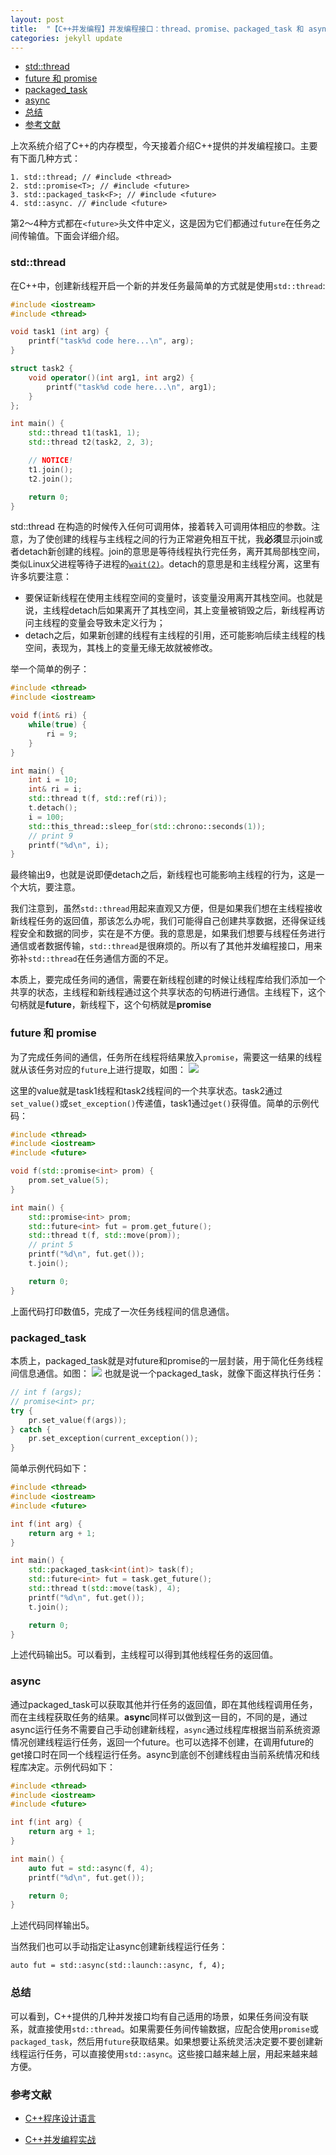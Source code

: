 ```yaml
---
layout: post
title:  "【C++并发编程】并发编程接口：thread、promise、packaged_task 和 async"
categories: jekyll update
---
```


<!-- vim-markdown-toc GFM -->

* [std::thread](#stdthread)
* [future 和 promise](#future-和-promise)
* [packaged_task](#packaged_task)
* [async](#async)
* [总结](#总结)
* [参考文献](#参考文献)

<!-- vim-markdown-toc -->

上次系统介绍了C++的内存模型，今天接着介绍C++提供的并发编程接口。主要有下面几种方式：
```
1. std::thread; // #include <thread> 
2. std::promise<T>; // #include <future>
3. std::packaged_task<F>; // #include <future>
4. std::async. // #include <future>
```

第2～4种方式都在`<future>`头文件中定义，这是因为它们都通过`future`在任务之间传输值。下面会详细介绍。

### std::thread

在C++中，创建新线程开启一个新的并发任务最简单的方式就是使用`std::thread`:
```c++
#include <iostream> 
#include <thread>

void task1 (int arg) {
    printf("task%d code here...\n", arg);
}

struct task2 {
    void operator()(int arg1, int arg2) {
        printf("task%d code here...\n", arg1);
    }
};

int main() {
    std::thread t1(task1, 1);
    std::thread t2(task2, 2, 3);

    // NOTICE! 
    t1.join();
    t2.join();

    return 0;
}
```

std::thread 在构造的时候传入任何可调用体，接着转入可调用体相应的参数。注意，为了使创建的线程与主线程之间的行为正常避免相互干扰，我**必须**显示join或者detach新创建的线程。join的意思是等待线程执行完任务，离开其局部栈空间，类似Linux父进程等待子进程的[`wait(2)`](https://man7.org/linux/man-pages/man2/wait.2.html)。detach的意思是和主线程分离，这里有许多坑要注意：

- 要保证新线程在使用主线程空间的变量时，该变量没用离开其栈空间。也就是说，主线程detach后如果离开了其栈空间，其上变量被销毁之后，新线程再访问主线程的变量会导致未定义行为；
- detach之后，如果新创建的线程有主线程的引用，还可能影响后续主线程的栈空间，表现为，其栈上的变量无缘无故就被修改。

举一个简单的例子：
```c++
#include <thread>
#include <iostream>

void f(int& ri) {
    while(true) {
        ri = 9;
    }
}

int main() {
    int i = 10;
    int& ri = i;
    std::thread t(f, std::ref(ri));
    t.detach();
    i = 100;
    std::this_thread::sleep_for(std::chrono::seconds(1));
    // print 9
    printf("%d\n", i);
}
```

最终输出9，也就是说即便detach之后，新线程也可能影响主线程的行为，这是一个大坑，要注意。

我们注意到，虽然`std::thread`用起来直观又方便，但是如果我们想在主线程接收新线程任务的返回值，那该怎么办呢，我们可能得自己创建共享数据，还得保证线程安全和数据的同步，实在是不方便。我的意思是，如果我们想要与线程任务进行通信或者数据传输，`std::thread`是很麻烦的。所以有了其他并发编程接口，用来弥补`std::thread`在任务通信方面的不足。

本质上，要完成任务间的通信，需要在新线程创建的时候让线程库给我们添加一个共享的状态，主线程和新线程通过这个共享状态的句柄进行通信。主线程下，这个句柄就是**future**，新线程下，这个句柄就是**promise**

### future 和 promise

为了完成任务间的通信，任务所在线程将结果放入`promise`，需要这一结果的线程就从该任务对应的`future`上进行提取，如图：
![](../assets/fut-prom.png)

这里的value就是task1线程和task2线程间的一个共享状态。task2通过`set_value()`或`set_exception()`传递值，task1通过`get()`获得值。简单的示例代码：
```c++
#include <thread>
#include <iostream>
#include <future>

void f(std::promise<int> prom) {
    prom.set_value(5);
}

int main() {
    std::promise<int> prom;
    std::future<int> fut = prom.get_future();
    std::thread t(f, std::move(prom));
    // print 5
    printf("%d\n", fut.get());
    t.join();

    return 0;
}
```

上面代码打印数值5，完成了一次任务线程间的信息通信。 

### packaged_task

本质上，packaged_task就是对future和promise的一层封装，用于简化任务线程间信息通信。如图：
![](../assets/packaged_task.png)
也就是说一个packaged_task，就像下面这样执行任务：
```c++
// int f (args);
// promise<int> pr;
try {
    pr.set_value(f(args));
} catch {
    pr.set_exception(current_exception());
}
```

简单示例代码如下：
```c++
#include <thread>
#include <iostream>
#include <future>

int f(int arg) {
    return arg + 1;
}

int main() {
    std::packaged_task<int(int)> task(f);
    std::future<int> fut = task.get_future();
    std::thread t(std::move(task), 4);
    printf("%d\n", fut.get());
    t.join();

    return 0;
}
```

上述代码输出5。可以看到，主线程可以得到其他线程任务的返回值。

### async

通过packaged_task可以获取其他并行任务的返回值，即在其他线程调用任务，而在主线程获取任务的结果。**async**同样可以做到这一目的，不同的是，通过async运行任务不需要自己手动创建新线程，`async`通过线程库根据当前系统资源情况创建线程运行任务，返回一个future。也可以选择不创建，在调用future的get接口时在同一个线程运行任务。async到底创不创建线程由当前系统情况和线程库决定。示例代码如下：
```c++
#include <thread>
#include <iostream>
#include <future>

int f(int arg) {
    return arg + 1;
}

int main() {
    auto fut = std::async(f, 4);
    printf("%d\n", fut.get());

    return 0;
}
```
上述代码同样输出5。

当然我们也可以手动指定让async创建新线程运行任务：
```
auto fut = std::async(std::launch::async, f, 4);
```

### 总结

可以看到，C++提供的几种并发接口均有自己适用的场景，如果任务间没有联系，就直接使用`std::thread`。如果需要任务间传输数据，应配合使用`promise`或`packaged_task`，然后用`future`获取结果。如果想要让系统灵活决定要不要创建新线程运行任务，可以直接使用`std::async`。这些接口越来越上层，用起来越来越方便。

### 参考文献

- [C++程序设计语言](https://book.douban.com/subject/26857943/)

- [C++并发编程实战](https://book.douban.com/subject/26)
